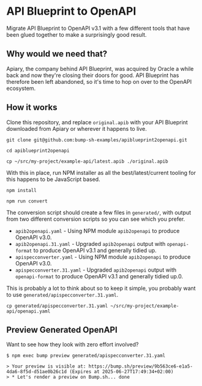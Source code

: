 # API Blueprint to OpenAPI

Migrate API Blueprint to OpenAPI v3.1 with a few different tools that have been
glued together to make a surprisingly good result. 

## Why would we need that?

Apiary, the company behind API Blueprint, was acquired by Oracle a while back
and now they're closing their doors for good. API Blueprint has therefore been
left abandoned, so it's time to hop on over to the OpenAPI ecosystem.

## How it works

Clone this repository, and replace `original.apib` with your API Blueprint
downloaded from Apiary or wherever it happens to live.

```shell
git clone git@github.com:bump-sh-examples/apiblueprint2openapi.git

cd apiblueprint2openapi

cp ~/src/my-project/example-api/latest.apib ./original.apib
```

With this in place, run NPM installer as all the best/latest/current tooling for
this happens to be JavaScript based.

```shell
npm install

npm run convert
```

The conversion script should create a few files in `generated/`, with output
from two different conversion scripts so you can see which you prefer.

- `apib2openapi.yaml` - Using NPM module `apib2openapi` to produce OpenAPI v3.0.
- `apib2openapi.31.yaml` - Upgraded `apib2openapi` output with `openapi-format` to produce OpenAPI v3.1 and generally tidied up.
- `apispecconverter.yaml` - Using NPM module `apib2openapi` to produce OpenAPI v3.0.
- `apispecconverter.31.yaml` - Upgraded `apib2openapi` output with `openapi-format` to produce OpenAPI v3.1 and generally tidied up.0.

This is probably a lot to think about so to keep it simple, you probably want to
use `generated/apispecconverter.31.yaml`.

```shell
cp generated/apispecconverter.31.yaml ~/src/my-project/example-api/openapi.yaml
```

## Preview Generated OpenAPI

Want to see how they look with zero effort involved? 

```shell
$ npm exec bump preview generated/apispecconverter.31.yaml

> Your preview is visible at: https://bump.sh/preview/9b563ce6-e1a5-4da6-8f5d-d51ae0b26c1d (Expires at 2025-06-27T17:49:34+02:00)
> * Let's render a preview on Bump.sh... done
```
